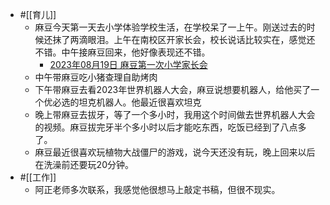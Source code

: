 - #[[育儿]]
    - 麻豆今天第一天去小学体验学校生活，在学校呆了一上午。刚送过去的时候还抹了两滴眼泪。上午在南校区开家长会，校长说话比较实在，感觉还不错。中午接麻豆回来，他好像表现还不错。
        - [2023年08月19日 麻豆第一次小学家长会](https://app.yinxiang.com/shard/s63/nl/13797828/1501ea51-23da-4c9c-a2b9-97d381ef3d5d/)
    - 中午带麻豆吃小猪查理自助烤肉
    - 下午带麻豆去看2023年世界机器人大会，麻豆说想要机器人，给他买了一个优必选的坦克机器人。他最近很喜欢坦克
    - 晚上带麻豆去拔牙，等了一个多小时，我用这个时间做去世界机器人大会的视频。麻豆拔完牙半个多小时以后才能吃东西，吃饭已经到了八点多了。
    - 麻豆最近很喜欢玩植物大战僵尸的游戏，说今天还没有玩，晚上回来以后在洗澡前还要玩20分钟。
- #[[工作]]
    - 阿正老师多次联系，我感觉他很想马上敲定书稿，但很不现实。
